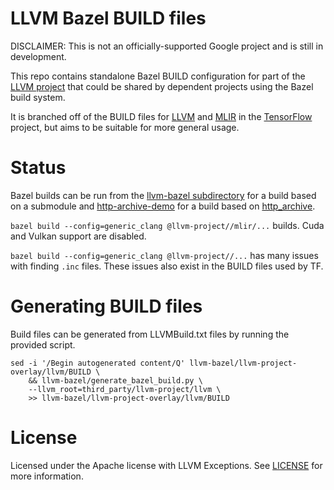 # LLVM Bazel BUILD files

DISCLAIMER: This is not an officially-supported Google project and is still in
development.

This repo contains standalone Bazel BUILD configuration for part  of the
[LLVM project](http://llvm.org/) that could be shared by dependent projects
using the Bazel build system.

It is branched off of the BUILD files for
[LLVM](https://github.com/tensorflow/tensorflow/blob/master/third_party/llvm/llvm.autogenerated.BUILD)
and [MLIR](https://github.com/tensorflow/tensorflow/blob/master/third_party/mlir/BUILD)
in the [TensorFlow](http://tensorflow.org) project, but aims to be
suitable for more general usage.

# Status

Bazel builds can be run from the [llvm-bazel subdirectory](./llvm-bazel) for a
build based on a submodule and [http-archive-demo](./http-archive-demo) for a
build based on
[http_archive](https://docs.bazel.build/versions/master/repo/http.html#http_archive).

`bazel build --config=generic_clang @llvm-project//mlir/...` builds. Cuda and
Vulkan support are disabled.

`bazel build --config=generic_clang @llvm-project//...` has many issues with
finding `.inc` files. These issues also exist in the BUILD files used by TF.


# Generating BUILD files

Build files can be generated from LLVMBuild.txt files by running the provided
script.

```shell
sed -i '/Begin autogenerated content/Q' llvm-bazel/llvm-project-overlay/llvm/BUILD \
    && llvm-bazel/generate_bazel_build.py \
    --llvm_root=third_party/llvm-project/llvm \
    >> llvm-bazel/llvm-project-overlay/llvm/BUILD

```

# License
Licensed under the Apache license with LLVM Exceptions. See [LICENSE](LICENSE)
for more information.
